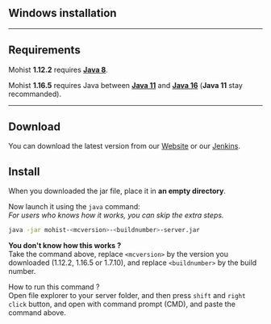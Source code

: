 ## Windows installation

---
Requirements
---

Mohist **1.12.2** requires **[Java 8](https://adoptopenjdk.net/?variant=openjdk8&jvmVariant=hotspot)**.

Mohist **1.16.5** requires Java between **[Java 11](https://adoptopenjdk.net/?variant=openjdk11&jvmVariant=hotspot)** and  **[Java 16](https://adoptopenjdk.net/?variant=openjdk16&jvmVariant=hotspot)** (**Java 11** stay recommanded).

---
Download
---

You can download the latest version from our [Website](https://mohistmc.com/download) or our [Jenkins](https://ci.codemc.org/job/MohistMC/).

Install
---

When you downloaded the jar file, place it in **an empty directory**.

Now launch it using the `java` command:     
_For users who knows how it works, you can skip the extra steps._

```bash
java -jar mohist-<mcversion>-<buildnumber>-server.jar
```

**You don't know how this works ?**    
Take the command above, replace `<mcversion>` by the version you downloaded (1.12.2, 1.16.5 or 1.7.10), and replace `<buildnumber>` by the build number.    

How to run this command ?     
Open file explorer to your server folder, and then press `shift` and `right click` button, and open with command prompt (CMD), and paste the command above.
